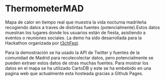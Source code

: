 # ThermometerMAD
Mapa de calor en tiempo real que muestra la vida nocturna madrileña recogiendo
datos a traves de distintas fuentes (potencialmente).Estos datos muestran los
lugares donde los usuarios están de fiesta, asistiendo a eventos o reuniones sociales.
La demo ha sido desarrollada para la Hackathon 
organizada por [t3chFest](https://t3chfest.uc3m.es/?lang=es).

Para la demostración se ha usado la API de Twitter y fuentes de la comunidad de 
Madrid para recolecolectar datos, pero potencialmente se pueden extraer estos datos 
de otras muchas fuentes. Para mostrar los datos en el mapa se ha utilizado CartoDB
y este se ha embebido en una pagina web que actualmente esta hosteada gracias a 
Github Pages.

